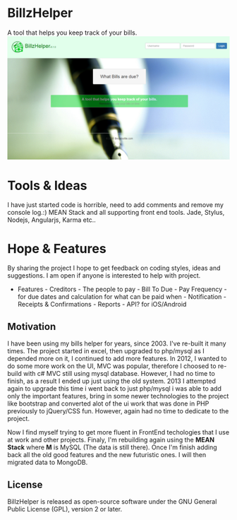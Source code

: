 # BillzHelper
A tool that helps you keep track of your bills.
![BillzHelper Logo](https://github.com/breakbottle/BillzHelper/blob/master/public/img/billzhelper.png?raw=true)



# Tools & Ideas
I have just started code is horrible, need to add comments and remove my console log.:)
MEAN Stack and all supporting front end tools. Jade, Stylus, Nodejs, Angularjs, Karma etc..

# Hope & Features
By sharing the project I hope to get feedback on coding styles, ideas and suggestions. I am open if anyone is interested to help with project.
  -   Features
    -   Creditors - The people to pay
    -   Bill To Due
    -   Pay Frequency - for due dates and calculation for what can be paid when
    -   Notification
    -   Receipts & Confirmations
    -   Reports
    -   API? for iOS/Android
    

## Motivation
I have been using my bills helper for years, since 2003. I've re-built it many times. The project started in excel, then upgraded to php/mysql 
as I depended more on it, I continued to add more features. In 2012, I wanted to do some more work on the UI, MVC was popular, therefore I 
choosed to re-build with c# MVC still using mysql database. However, I had no time to finish, as a result I 
ended up just using the old system. 2013 I attempted again to upgrade this time i went back to just php/mysql i was able to 
add only the important features, bring in some newer technologies to the project like bootstrap and converted alot of the ui work that was done in
PHP previously to jQuery/CSS fun. However, again had no time to dedicate to the project. 

Now I find myself trying to get more fluent in FrontEnd techologies that I use at work and other projects. Finaly, I'm rebuilding again
using the **MEAN Stack** where **M** is MySQL (The data is still there). Once I'm finish adding
back all the old good features and the new futuristic ones. I will then migrated data to MongoDB.

## License
BillzHelper is released as open-source software under the GNU General Public License (GPL), version 2 or later.
